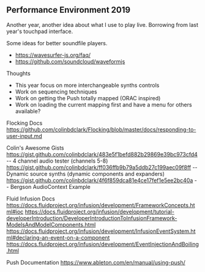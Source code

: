 Performance Environment 2019
----------------------------

Another year, another idea about what I use to play live. 
Borrowing from last year's touchpad interface. 

Some ideas for better soundfile players.
- https://wavesurfer-js.org/faq/
- https://github.com/soundcloud/waveformjs


Thoughts
- This year focus on more interchangeable synths controls
- Work on sequencing techniques
- Work on getting the Push totally mapped (ORAC inspired)
- Work on loading the current mapping first and have a menu for others available?


Flocking Docs
https://github.com/colinbdclark/Flocking/blob/master/docs/responding-to-user-input.md

Colin's Awesome Gists
https://gist.github.com/colinbdclark/483e5f1befd882b29869e39bc973cfd4  -- 4 channel audio tester (channels 5-8)
https://gist.github.com/colinbdclark/ff036ffb9b79a5ddb27c199aec09f8ff  -- Dynamic source synths (dynamic components and expanders)
https://gist.github.com/colinbdclark/4f6f859dca81e4ce17fef1e5ee2bc40a  -- Bergson AudioContext Example


Fluid Infusion Docs
https://docs.fluidproject.org/infusion/development/FrameworkConcepts.html#ioc
https://docs.fluidproject.org/infusion/development/tutorial-developerIntroduction/DeveloperIntroductionToInfusionFramework-ModelsAndModelComponents.html
https://docs.fluidproject.org/infusion/development/InfusionEventSystem.html#declaring-an-event-on-a-component
https://docs.fluidproject.org/infusion/development/EventInjectionAndBoiling.html


Push Documentation
https://www.ableton.com/en/manual/using-push/
